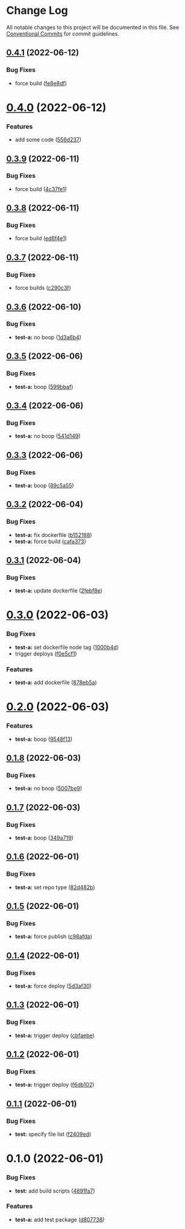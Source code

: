 # Change Log

All notable changes to this project will be documented in this file.
See [Conventional Commits](https://conventionalcommits.org) for commit guidelines.

## [0.4.1](https://github.com/chiel/pnpm-monorepo/compare/@chiel/test-a@0.4.0...@chiel/test-a@0.4.1) (2022-06-12)


### Bug Fixes

* force build ([fe8e8df](https://github.com/chiel/pnpm-monorepo/commit/fe8e8dfe778630d53243372e8810194169292129))





# [0.4.0](https://github.com/chiel/pnpm-monorepo/compare/@chiel/test-a@0.3.9...@chiel/test-a@0.4.0) (2022-06-12)


### Features

* add some code ([556d237](https://github.com/chiel/pnpm-monorepo/commit/556d237b125320b31c8df76b5f1b4840dd45eb8f))





## [0.3.9](https://github.com/chiel/pnpm-monorepo/compare/@chiel/test-a@0.3.8...@chiel/test-a@0.3.9) (2022-06-11)


### Bug Fixes

* force build ([4c37fe1](https://github.com/chiel/pnpm-monorepo/commit/4c37fe12a1da0a68c366114f6ca3bf470fd8867f))





## [0.3.8](https://github.com/chiel/pnpm-monorepo/compare/@chiel/test-a@0.3.7...@chiel/test-a@0.3.8) (2022-06-11)


### Bug Fixes

* force build ([ed6f4e1](https://github.com/chiel/pnpm-monorepo/commit/ed6f4e10573b7daabc93dec1aa186371e4cbfee3))





## [0.3.7](https://github.com/chiel/pnpm-monorepo/compare/@chiel/test-a@0.3.6...@chiel/test-a@0.3.7) (2022-06-11)


### Bug Fixes

* force builds ([c290c3f](https://github.com/chiel/pnpm-monorepo/commit/c290c3fd6ea8402f6bc59a0a198353710e8573a6))





## [0.3.6](https://github.com/chiel/pnpm-monorepo/compare/@chiel/test-a@0.3.5...@chiel/test-a@0.3.6) (2022-06-10)


### Bug Fixes

* **test-a:** no boop ([1d3a6b4](https://github.com/chiel/pnpm-monorepo/commit/1d3a6b4224f7d1939e0418b60fffd59e257f9e40))





## [0.3.5](https://github.com/chiel/pnpm-monorepo/compare/@chiel/test-a@0.3.4...@chiel/test-a@0.3.5) (2022-06-06)


### Bug Fixes

* **test-a:** boop ([599bbaf](https://github.com/chiel/pnpm-monorepo/commit/599bbaf5dbc9d6b496720324888d93dfeb6409fe))





## [0.3.4](https://github.com/chiel/pnpm-monorepo/compare/@chiel/test-a@0.3.3...@chiel/test-a@0.3.4) (2022-06-06)


### Bug Fixes

* **test-a:** no boop ([541d149](https://github.com/chiel/pnpm-monorepo/commit/541d149b896218c83ad558986c9eaeda7c2417c8))





## [0.3.3](https://github.com/chiel/pnpm-monorepo/compare/@chiel/test-a@0.3.2...@chiel/test-a@0.3.3) (2022-06-06)


### Bug Fixes

* **test-a:** boop ([89c5a55](https://github.com/chiel/pnpm-monorepo/commit/89c5a552f27b4b69e1ab9b7f1c248ce909f0ad72))





## [0.3.2](https://github.com/chiel/pnpm-monorepo/compare/@chiel/test-a@0.3.1...@chiel/test-a@0.3.2) (2022-06-04)


### Bug Fixes

* **test-a:** fix dockerfile ([b152188](https://github.com/chiel/pnpm-monorepo/commit/b15218864cdab5e33a62588a70c1eff9227d6193))
* **test-a:** force build ([cafa373](https://github.com/chiel/pnpm-monorepo/commit/cafa3731697e88429f867fc3e7aefc67dccb5661))





## [0.3.1](https://github.com/chiel/pnpm-monorepo/compare/@chiel/test-a@0.3.0...@chiel/test-a@0.3.1) (2022-06-04)


### Bug Fixes

* **test-a:** update dockerfile ([2febf8e](https://github.com/chiel/pnpm-monorepo/commit/2febf8e9638df4cd835ca7e3573fefdbd9a24848))





# [0.3.0](https://github.com/chiel/pnpm-monorepo/compare/@chiel/test-a@0.2.0...@chiel/test-a@0.3.0) (2022-06-03)


### Bug Fixes

* **test-a:** set dockerfile node tag ([1000b4d](https://github.com/chiel/pnpm-monorepo/commit/1000b4da5fb7b884276c4e1b53e2a7a5a4c728bf))
* trigger deploys ([f0e5cf1](https://github.com/chiel/pnpm-monorepo/commit/f0e5cf1d388f8ec0cf8ce968f688c01d4256d536))


### Features

* **test-a:** add dockerfile ([878eb5a](https://github.com/chiel/pnpm-monorepo/commit/878eb5a5f116a33d611e3339a3f297a961448b99))





# [0.2.0](https://github.com/chiel/pnpm-monorepo/compare/@chiel/test-a@0.1.8...@chiel/test-a@0.2.0) (2022-06-03)


### Features

* **test-a:** boop ([9548f13](https://github.com/chiel/pnpm-monorepo/commit/9548f13ae309889cf379a74e0393e843828851fd))





## [0.1.8](https://github.com/chiel/pnpm-monorepo/compare/@chiel/test-a@0.1.7...@chiel/test-a@0.1.8) (2022-06-03)


### Bug Fixes

* **test-a:** no boop ([5007be9](https://github.com/chiel/pnpm-monorepo/commit/5007be98214ccc743a2e3b5e95a4d43973686519))





## [0.1.7](https://github.com/chiel/pnpm-monorepo/compare/@chiel/test-a@0.1.6...@chiel/test-a@0.1.7) (2022-06-03)


### Bug Fixes

* **test-a:** boop ([349a719](https://github.com/chiel/pnpm-monorepo/commit/349a7191171cfb565fbaa52e7a15d9e61efa69f3))





## [0.1.6](https://github.com/chiel/pnpm-monorepo/compare/@chiel/test-a@0.1.5...@chiel/test-a@0.1.6) (2022-06-01)


### Bug Fixes

* **test-a:** set repo type ([82d482b](https://github.com/chiel/pnpm-monorepo/commit/82d482b0b5478a9582d552e1b191fd74ce7ba87e))





## [0.1.5](https://github.com/chiel/pnpm-monorepo/compare/@chiel/test-a@0.1.4...@chiel/test-a@0.1.5) (2022-06-01)


### Bug Fixes

* **test-a:** force publish ([c98afda](https://github.com/chiel/pnpm-monorepo/commit/c98afda540e4d163c44dbc70e07d9ed0934aaa46))





## [0.1.4](https://github.com/chiel/pnpm-monorepo/compare/@chiel/test-a@0.1.3...@chiel/test-a@0.1.4) (2022-06-01)


### Bug Fixes

* **test-a:** force deploy ([5d3af30](https://github.com/chiel/pnpm-monorepo/commit/5d3af306fd8f0524c86ea4e286bf910b5458d8aa))





## [0.1.3](https://github.com/chiel/pnpm-monorepo/compare/@chiel/test-a@0.1.2...@chiel/test-a@0.1.3) (2022-06-01)


### Bug Fixes

* **test-a:** trigger deploy ([cbfaebe](https://github.com/chiel/pnpm-monorepo/commit/cbfaebe3251f081ed69223afe674dcf510c75126))





## [0.1.2](https://github.com/chiel/pnpm-monorepo/compare/@chiel/test-a@0.1.1...@chiel/test-a@0.1.2) (2022-06-01)


### Bug Fixes

* **test-a:** trigger deploy ([f6db102](https://github.com/chiel/pnpm-monorepo/commit/f6db102414459395cf4ecc6d1a8b5ce446eef1d3))





## [0.1.1](https://github.com/chiel/pnpm-monorepo/compare/@chiel/test-a@0.1.0...@chiel/test-a@0.1.1) (2022-06-01)


### Bug Fixes

* **test:** specify file list ([f2409ed](https://github.com/chiel/pnpm-monorepo/commit/f2409ed82e0143c14fbea5a6710f38c8a11ab5c5))





# 0.1.0 (2022-06-01)


### Bug Fixes

* **test:** add build scripts ([4891fa7](https://github.com/chiel/pnpm-monorepo/commit/4891fa7549fa90ebe3d6062adacbd85f90d13423))


### Features

* **test-a:** add test package ([d807738](https://github.com/chiel/pnpm-monorepo/commit/d807738a114de025e5a0d066d0388997211fa150))

